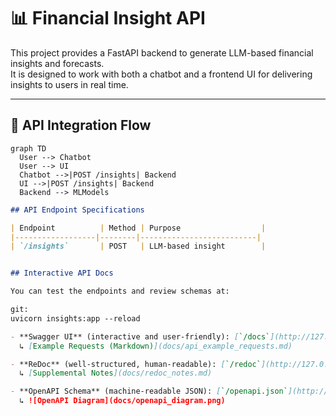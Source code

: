 # 📊 Financial Insight API

This project provides a FastAPI backend to generate LLM-based financial insights and forecasts.  
It is designed to work with both a chatbot and a frontend UI for delivering insights to users in real time.

---

## 🔁 API Integration Flow

```mermaid
graph TD
  User --> Chatbot
  User --> UI
  Chatbot -->|POST /insights| Backend
  UI -->|POST /insights| Backend
  Backend --> MLModels
```



```markdown
## API Endpoint Specifications

| Endpoint          | Method | Purpose                  |
|------------------|--------|--------------------------|
| `/insights`       | POST   | LLM-based insight        |


## Interactive API Docs

You can test the endpoints and review schemas at:

git:
uvicorn insights:app --reload

- **Swagger UI** (interactive and user-friendly): [`/docs`](http://127.0.0.1:8000/docs)  
  ↳ [Example Requests (Markdown)](docs/api_example_requests.md)

- **ReDoc** (well-structured, human-readable): [`/redoc`](http://127.0.0.1:8000/redoc)  
  ↳ [Supplemental Notes](docs/redoc_notes.md)

- **OpenAPI Schema** (machine-readable JSON): [`/openapi.json`](http://127.0.0.1:8000/openapi.json)  
  ↳ ![OpenAPI Diagram](docs/openapi_diagram.png)






```






